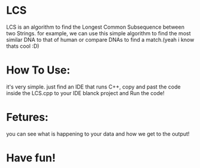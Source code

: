 # LCS
LCS is an algorithm to find the Longest Common Subsequence between two Strings.
for example, we can use this simple algorithm to find the most similar DNA to that of human or compare DNAs to find a match.(yeah i know thats cool :D)

# How To Use:
it's very simple. just find an IDE that runs C++, copy and past the code inside the LCS.cpp to your IDE blanck project and Run the code!

# Fetures:
you can see what is happening to your data and how we get to the output!

# Have fun!
